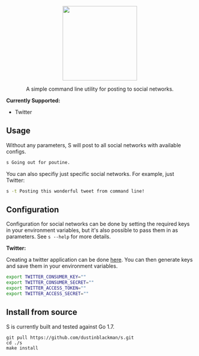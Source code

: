 <p align="center">
<img height="200" src="https://i.imgur.com/r4khD2u.png">
</p>

<p align="center">A simple command line utility for posting to social networks.</p>

__Currently Supported:__
- Twitter

## Usage
Without any parameters, S will post to all social networks with available configs.

```bash
s Going out for poutine.
```

You can also specifiy just specific social networks. For example, just Twitter:

```bash
s -t Posting this wonderful tweet from command line!
```

## Configuration

Configuration for social networks can be done by setting the required keys in your environment variables, but it's also possible to pass them in as parameters. See `s --help` for more details.

__Twitter:__

Creating a twitter application can be done [here](https://apps.twitter.com/app/new). You can then generate keys and save them in your environment variables.
```bash
export TWITTER_CONSUMER_KEY=""
export TWITTER_CONSUMER_SECRET=""
export TWITTER_ACCESS_TOKEN=""
export TWITTER_ACCESS_SECRET=""
```

## Install from source

S is currently built and tested against Go 1.7.

```
git pull https://github.com/dustinblackman/s.git
cd ./s
make install
```
